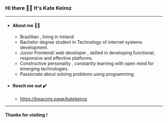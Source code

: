

### Hi there 👋🏼 It's Kate Keiroz
*******************
- #### About me 👩🏻
   - Brazillian , living in Ireland
   - Bachelor degree student in Technology of internet systems development.
   - Junior Frontend/ web developer , skilled in developing functional, responsive and effective platforms.
   - Constructive personality , constantly learning with open mind for emerging technologies.
   - Passionate about solving problems using programming.


- #### Reach me out ✔️
   - https://beacons.page/katekeiroz
************************

#### Thanks for visiting !





<!---
katekeiroz-dev/katekeiroz-dev is a ✨ special ✨ repository because its `README.md` (this file) appears on your GitHub profile.
You can click the Preview link to take a look at your changes.
--->
